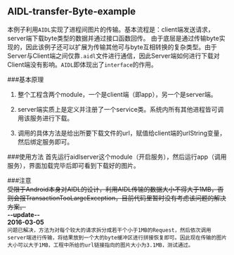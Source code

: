AIDL-transfer-Byte-example
-----
本例子利用`AIDL`实现了进程间图片的传输。基本流程是：client端发送请求，server端下载byte类型的数据并通过接口函数回传。
由于底层是通过传输byte实现的，因此该例子还可以扩展为传输其他可与byte互相转换的复杂类型。由于Server与Client端之间仅靠`.aidl`文件进行通信，因此Server端如何进行下载对Client端没有影响。`AIDL`即体现出了`interface`的作用。

###基本原理

1. 整个工程含两个module，一个是client端（即app），另一个是server端。

2. server端实质上是定义并注册了一个service类。系统内所有其他进程皆可调用该服务进行下载。

3. 调用的具体方法是给出所要下载文件的url，赋值给client端的urlString变量，然后绑定服务即可。

###使用方法
首先运行aidlserver这个module（开启服务），然后运行app（调用服务），界面加载完毕后即可看到下载好的图片。

###注意  
~~受限于Android本身对AIDL的设计，利用AIDL传输的数据大小不得大于1MB，否则会报TransactionTooLargeException，目前代码里暂时没有考虑该问题的解决方案。~~   
**--update--**  
**2016-03-05**  
`问题已解决，方法为对每个较大的请求拆分成若干个小于1MB的Request，然后依次调用server端进行传输，将结果放到一个大的byte缓冲区进行拼接恢复即可。因此现在传输的图片大小可以大于1MB，工程中所给的url链接指向的图片大小为3.1MB，测试通过。`

